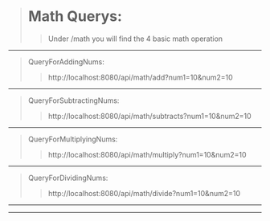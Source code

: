 > # Math Querys:
> 
>>Under /math you will find the 4 basic math operation
---
> QueryForAddingNums:
>
>>http://localhost:8080/api/math/add?num1=10&num2=10
---
>QueryForSubtractingNums:
>
>>    http://localhost:8080/api/math/subtracts?num1=10&num2=10
---
>QueryForMultiplyingNums:
>
>>    http://localhost:8080/api/math/multiply?num1=10&num2=10
---

>QueryForDividingNums:
>
>>   http://localhost:8080/api/math/divide?num1=10&num2=10
---
---